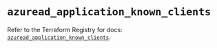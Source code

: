 # `azuread_application_known_clients`

Refer to the Terraform Registry for docs: [`azuread_application_known_clients`](https://registry.terraform.io/providers/hashicorp/azuread/3.1.0/docs/resources/application_known_clients).
